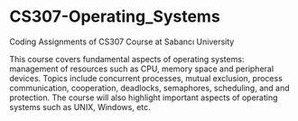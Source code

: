 # CS307-Operating_Systems

Coding Assignments of CS307 Course at Sabancı University

This course covers fundamental aspects of operating systems: management of resources such as CPU, memory space and peripheral devices. Topics include concurrent processes, mutual exclusion, process communication, cooperation, deadlocks, semaphores, scheduling, and and protection. The course will also highlight important aspects of operating systems such as UNIX, Windows, etc.

